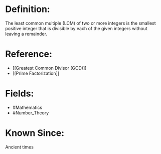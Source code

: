 

# Definition:
The least common multiple (LCM) of two or more integers is the smallest positive integer that is divisible by each of the given integers without leaving a remainder.

# Reference:
- [[Greatest Common Divisor (GCD)]]
- [[Prime Factorization]]

# Fields: 
- #Mathematics
- #Number_Theory

# Known Since:
Ancient times

